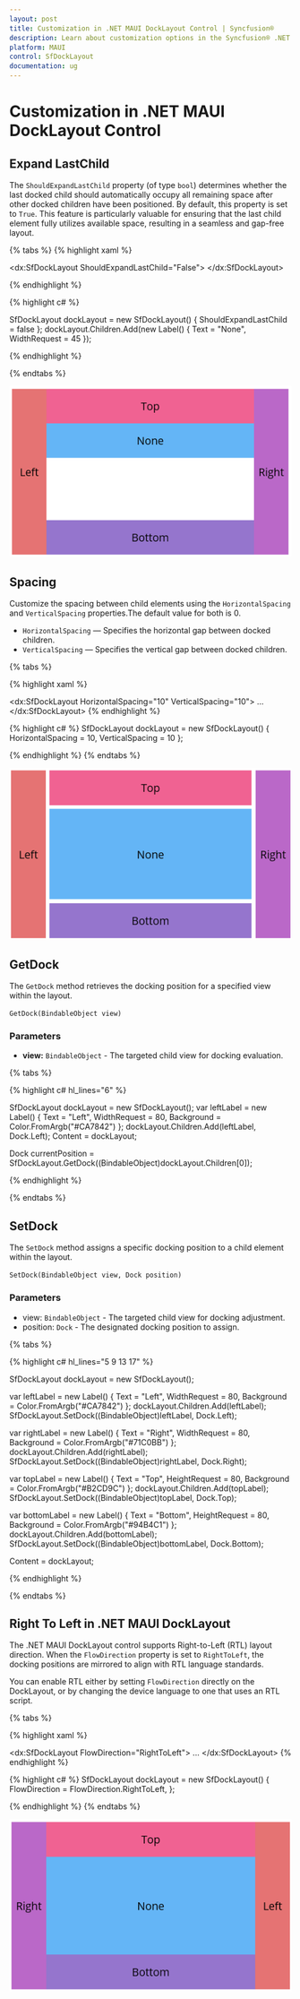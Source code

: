 ```yaml
---
layout: post
title: Customization in .NET MAUI DockLayout Control | Syncfusion®
description: Learn about customization options in the Syncfusion® .NET MAUI DockLayout (SfDockLayout) control, including spacing and child expansion behavior.
platform: MAUI
control: SfDockLayout
documentation: ug
---
```


# Customization in .NET MAUI DockLayout Control

## Expand LastChild
The `ShouldExpandLastChild` property (of type `bool`) determines whether the last docked child should automatically occupy all remaining space after other docked children have been positioned. By default, this property is set to `True`. This feature is particularly valuable for ensuring that the last child element fully utilizes available space, resulting in a seamless and gap-free layout.

{% tabs %}
{% highlight xaml %}

<dx:SfDockLayout ShouldExpandLastChild="False">
    <!-- Since ShouldExpandLastChild is False, the last child's size must be defined explicitly -->
    <Label Text="None" HeightRequest="45"/>
</dx:SfDockLayout>

{% endhighlight %}

{% highlight c# %}

SfDockLayout dockLayout = new SfDockLayout() { ShouldExpandLastChild = false };
dockLayout.Children.Add(new Label() { Text = "None", WidthRequest = 45 });

{% endhighlight %}

{% endtabs %}

![.NET MAUI DockLayout Last Child not Expanded](DockLayout-Images/maui-docklayout-lastchild-alignment.png)

## Spacing
Customize the spacing between child elements using the `HorizontalSpacing` and `VerticalSpacing` properties.The default value for both is 0.

* `HorizontalSpacing` —  Specifies the horizontal gap between docked children.
* `VerticalSpacing` — Specifies the vertical  gap between docked children.


{% tabs %}

{% highlight xaml %}

<dx:SfDockLayout HorizontalSpacing="10" VerticalSpacing="10">
    ...
</dx:SfDockLayout>
 {% endhighlight %}

{% highlight c# %}
SfDockLayout dockLayout = new SfDockLayout() 
{ 
    HorizontalSpacing = 10, VerticalSpacing = 10
};

{% endhighlight %}
{% endtabs %}


![Output of DockLayout with Spacing](DockLayout-Images/maui-docklayout-spacing.png)

## GetDock
The `GetDock` method retrieves the docking position for a specified view within the layout.

`GetDock(BindableObject view)`

### Parameters
- **view:** `BindableObject` - The targeted child view for docking evaluation.

{% tabs %}

{% highlight c# hl_lines="6" %}

SfDockLayout dockLayout = new SfDockLayout();
var leftLabel = new Label() { Text = "Left", WidthRequest = 80, Background = Color.FromArgb("#CA7842") };
dockLayout.Children.Add(leftLabel, Dock.Left);
Content = dockLayout;

Dock currentPosition = SfDockLayout.GetDock((BindableObject)dockLayout.Children[0]);

{% endhighlight %}

{% endtabs %}

## SetDock
The `SetDock` method assigns a specific docking position to a child element within the layout.

`SetDock(BindableObject view, Dock position)`

### Parameters
* view: `BindableObject` - The targeted child view for docking adjustment.
* position: `Dock` - The designated docking position to assign.

{% tabs %}

{% highlight c# hl_lines="5 9 13 17" %}

SfDockLayout dockLayout = new SfDockLayout();

var leftLabel = new Label() { Text = "Left", WidthRequest = 80, Background = Color.FromArgb("#CA7842") };
dockLayout.Children.Add(leftLabel);
SfDockLayout.SetDock((BindableObject)leftLabel, Dock.Left);

var rightLabel = new Label() { Text = "Right", WidthRequest = 80, Background = Color.FromArgb("#71C0BB") };
dockLayout.Children.Add(rightLabel);
SfDockLayout.SetDock((BindableObject)rightLabel, Dock.Right);

var topLabel = new Label() { Text = "Top", HeightRequest = 80, Background = Color.FromArgb("#B2CD9C") };
dockLayout.Children.Add(topLabel);
SfDockLayout.SetDock((BindableObject)topLabel, Dock.Top);

var bottomLabel = new Label() { Text = "Bottom", HeightRequest = 80, Background = Color.FromArgb("#94B4C1") };
dockLayout.Children.Add(bottomLabel);
SfDockLayout.SetDock((BindableObject)bottomLabel, Dock.Bottom);

Content = dockLayout;

{% endhighlight %}

{% endtabs %}

## Right To Left in .NET MAUI DockLayout

The .NET MAUI DockLayout control supports Right-to-Left (RTL) layout direction. When the `FlowDirection` property is set to `RightToLeft`, the docking positions are mirrored to align with RTL language standards.

You can enable RTL either by setting `FlowDirection` directly on the DockLayout, or by changing the device language to one that uses an RTL script.


{% tabs %}

{% highlight xaml %}

<dx:SfDockLayout FlowDirection="RightToLeft">
...
</dx:SfDockLayout>
{% endhighlight %}

{% highlight c# %}
SfDockLayout dockLayout = new SfDockLayout()
{
    FlowDirection = FlowDirection.RightToLeft,
};

{% endhighlight %}
{% endtabs %}

![.NET MAUI Docklayout with RTL support](DockLayout-Images/maui-docklayout-right-to-left.png)
